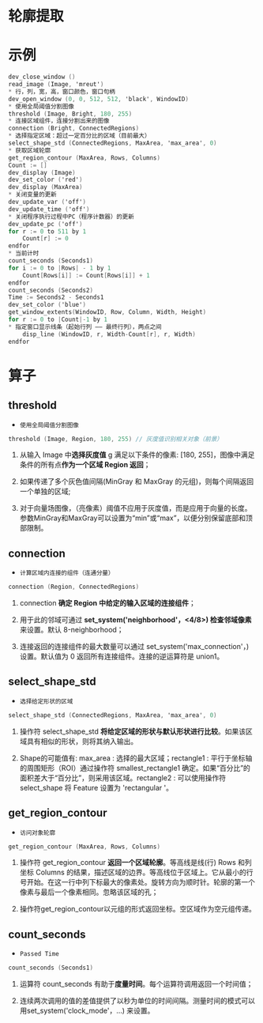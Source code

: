 # 轮廓提取

# 示例

```opencl
dev_close_window ()
read_image (Image, 'mreut') 
* 行，列，宽，高，窗口颜色，窗口句柄
dev_open_window (0, 0, 512, 512, 'black', WindowID)
* 使用全局阈值分割图像
threshold (Image, Bright, 180, 255)
* 连接区域组件，连接分割出来的图像
connection (Bright, ConnectedRegions)
* 选择指定区域：超过一定百分比的区域（目前最大）
select_shape_std (ConnectedRegions, MaxArea, 'max_area', 0)
* 获取区域轮廓
get_region_contour (MaxArea, Rows, Columns)
Count := []
dev_display (Image)
dev_set_color ('red')
dev_display (MaxArea)
* 关闭变量的更新
dev_update_var ('off')
dev_update_time ('off')
* 关闭程序执行过程中PC（程序计数器）的更新
dev_update_pc ('off')
for r := 0 to 511 by 1
    Count[r] := 0
endfor
* 当前计时
count_seconds (Seconds1)
for i := 0 to |Rows| - 1 by 1
    Count[Rows[i]] := Count[Rows[i]] + 1
endfor
count_seconds (Seconds2)
Time := Seconds2 - Seconds1
dev_set_color ('blue')
get_window_extents(WindowID, Row, Column, Width, Height)
for r := 0 to |Count|-1 by 1
* 指定窗口显示线条（起始行列 —— 最终行列），两点之间
    disp_line (WindowID, r, Width-Count[r], r, Width)
endfor
```

# 算子

## threshold

- `使用全局阈值分割图像`

```opencl
threshold (Image, Region, 180, 255) // 灰度值识别相关对象（前景）
```

1. 从输入 Image 中**选择灰度值** g 满足以下条件的像素: [180, 255]，图像中满足条件的所有点**作为一个区域 Region 返回**；

2. 如果传递了多个灰色值间隔(MinGray 和 MaxGray 的元组)，则每个间隔返回一个单独的区域;

3. 对于向量场图像，（亮像素）阈值不应用于灰度值，而是应用于向量的长度。参数MinGray和MaxGray可以设置为“min”或“max”，以便分别保留底部和顶部限制。

## connection

- `计算区域内连接的组件（连通分量）`

```opencl
connection (Region, ConnectedRegions)
```

1. connection **确定 Region 中给定的输入区域的连接组件**；

2. 用于此的邻域可通过 **set_system('neighborhood'，<4/8>) 检查邻域像素**来设置。默认 8-neighborhood；

3. 连接返回的连接组件的最大数量可以通过 set_system('max_connection'，) 设置。默认值为 0 返回所有连接组件。连接的逆运算符是 union1。

## select_shape_std

- `选择给定形状的区域`

```opencl
select_shape_std (ConnectedRegions, MaxArea, 'max_area', 0)
```

1. 操作符 select_shape_std **将给定区域的形状与默认形状进行比较**。如果该区域具有相似的形状，则将其纳入输出。

2. Shape的可能值有: max_area : 选择的最大区域；rectangle1 : 平行于坐标轴的周围矩形（ROI）通过操作符 smallest_rectangle1 确定。如果“百分比”的面积差大于“百分比”，则采用该区域。rectangle2 : 可以使用操作符 select_shape 将 Feature 设置为 'rectangular '。

## get_region_contour

- `访问对象轮廓`

```cpp
get_region_contour (MaxArea, Rows, Columns)
```

1. 操作符 get_region_contour **返回一个区域轮廓**。等高线是线(行) Rows 和列坐标 Columns 的结果，描述区域的边界。等高线位于区域上。它从最小的行号开始。在这一行中列下标最大的像素处。旋转方向为顺时针。轮廓的第一个像素与最后一个像素相同。忽略该区域的孔；

2. 操作符get_region_contour以元组的形式返回坐标。空区域作为空元组传递。

## count_seconds

- `Passed Time`

```opencl
count_seconds (Seconds1)
```

1. 运算符 count_seconds 有助于**度量时间**。每个运算符调用返回一个时间值；

2. 连续两次调用的值的差值提供了以秒为单位的时间间隔。测量时间的模式可以用set_system('clock_mode'，…) 来设置。
